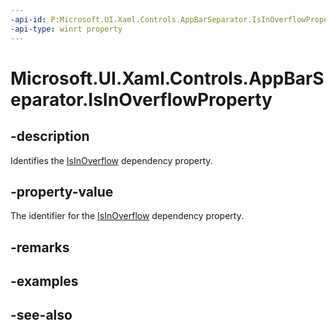 ```yaml
---
-api-id: P:Microsoft.UI.Xaml.Controls.AppBarSeparator.IsInOverflowProperty
-api-type: winrt property
---
```


<!-- Property syntax
public Windows.UI.Xaml.DependencyProperty IsInOverflowProperty { get; }
-->

# Microsoft.UI.Xaml.Controls.AppBarSeparator.IsInOverflowProperty

## -description
Identifies the [IsInOverflow](appbarseparator_isinoverflow.md) dependency property.

## -property-value
The identifier for the [IsInOverflow](appbarseparator_isinoverflow.md) dependency property.

## -remarks

## -examples

## -see-also
